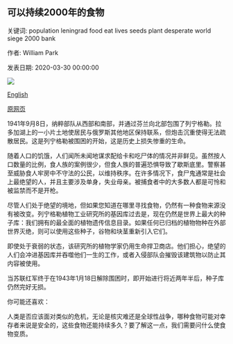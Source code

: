## 可以持续2000年的食物

关键词: population leningrad food eat lives seeds plant desperate world siege 2000 bank

作者: William Park

发表日期: 2020-03-30 00:00:00

![](https://ichef.bbci.co.uk/wwfeatures/live/624_351/images/live/p0/88/5h/p0885h37.jpg)

[English](The%20food%20that%20could%20last%202%2C000%20years.md)

[原网页](https://www.bbc.com/future/article/20200330-which-foods-are-best-to-eat-after-the-apocalypse)

1941年9月8日，纳粹部队从西部和南部，并通过芬兰向北部包围了列宁格勒。拉多加湖上的一小片土地使居民与俄罗斯其他地区保持联系，但炮击沉重使得无法疏散居民。这是列宁格勒被围困的开始，这是历史上损失惨重的生命。

随着人口的饥饿，人们闻所未闻地谋求配给卡和吃尸体的情况并非鲜见。虽然按人口数量的比例，食人族的案例很少，但食人族的普遍恐惧导致了歇斯底里。警察甚至威胁食人牢房中不守法的公民，以维持秩序。在许多情况下，食尸鬼通常是社会上最绝望的人，并且主要涉及单身，失业母亲。被捕食者中的大多数人都是可怜和被监禁而不是开枪。

尽管人们处于绝望的境地，但如果您知道在哪里寻找食物，仍然有一种食物来源没有被改变。列宁格勒植物工业研究所的基因库过去是，现在仍然是世界上最大的种子库：我们拥有的最全面的植物遗传信息目录。如果任何已归档的植物物种在外部世界灭绝，则可以使用这些种子，谷物和块茎重新引入它们。

即使处于衰弱的状态，该研究所的植物学家仍用生命捍卫商店。他们担心，绝望的人们会冲进基因库并吞噬他们一生的工作，或者入侵部队会摧毁该建筑物以防止其内容被使用。

当苏联红军终于在1943年1月18日解除围困时，即开始进行将近两年半后，种子库仍然完好无损。

你可能还喜欢：

人类是否应该面对类似的危机，无论是核灾难还是全球性战争，哪种食物可能对幸存者来说是安全的，这些食物还能持续多久？要了解这一点，我们需要问什么使食物变质。